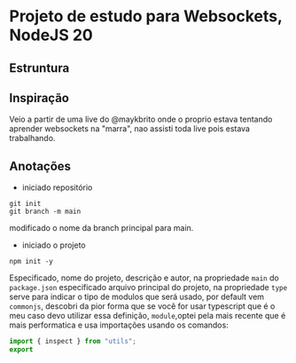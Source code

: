 # Projeto de estudo para Websockets, NodeJS 20

## Estruntura

## Inspiração

Veio a partir de uma live do @maykbrito onde o proprio estava tentando aprender websockets na "marra", nao assisti toda live pois estava trabalhando.

## Anotações

- iniciado repositório

```terminhal
git init
git branch -m main 
```

modificado o nome da branch principal para main.

- iniciado o projeto

```terminhal
npm init -y
```

Especificado, nome do projeto, descrição e autor, na propriedade ```main``` do ```package.json``` especificado arquivo principal do projeto, na propriedade ```type``` serve para indicar o tipo de modulos que será usado, por default vem ```commonjs```, descobri da pior forma que se você for usar typescript que é o meu caso devo utilizar essa definição, ```module```,optei pela mais recente que é mais performatica e usa importações usando os comandos:

```ts
import { inspect } from "utils";
export 
```
